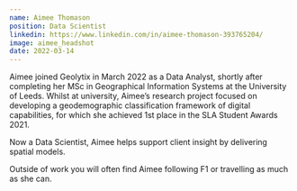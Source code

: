 ```yaml
---
name: Aimee Thomason
position: Data Scientist
linkedin: https://www.linkedin.com/in/aimee-thomason-393765204/
image: aimee_headshot
date: 2022-03-14
---
```


Aimee joined Geolytix in March 2022 as a Data Analyst, shortly after completing her MSc in Geographical Information Systems at the University of Leeds. Whilst at university, Aimee’s research project focused on developing a geodemographic classification framework of digital capabilities, for which she achieved 1st place in the SLA Student Awards 2021.

Now a Data Scientist, Aimee helps support client insight by delivering spatial models.

Outside of work you will often find Aimee following F1 or travelling as much as she can.
